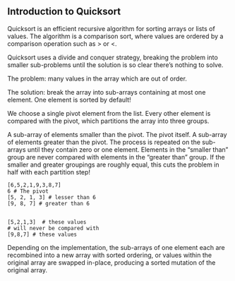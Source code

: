 ## Introduction to Quicksort

Quicksort is an efficient recursive algorithm for sorting arrays or lists of values. The algorithm is a comparison sort, where values are ordered by a comparison operation such as > or <.

Quicksort uses a divide and conquer strategy, breaking the problem into smaller sub-problems until the solution is so clear there’s nothing to solve.

The problem: many values in the array which are out of order.

The solution: break the array into sub-arrays containing at most one element. One element is sorted by default!

We choose a single pivot element from the list. Every other element is compared with the pivot, which partitions the array into three groups.

A sub-array of elements smaller than the pivot.
The pivot itself.
A sub-array of elements greater than the pivot.
The process is repeated on the sub-arrays until they contain zero or one element. Elements in the “smaller than” group are never compared with elements in the “greater than” group. If the smaller and greater groupings are roughly equal, this cuts the problem in half with each partition step!

```
[6,5,2,1,9,3,8,7]
6 # The pivot
[5, 2, 1, 3] # lesser than 6
[9, 8, 7] # greater than 6


[5,2,1,3]  # these values
# will never be compared with
[9,8,7] # these values

```

Depending on the implementation, the sub-arrays of one element each are recombined into a new array with sorted ordering, or values within the original array are swapped in-place, producing a sorted mutation of the original array.
